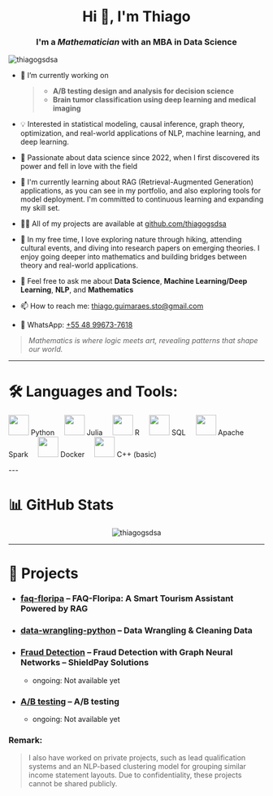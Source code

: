 <h1 align="center">Hi 👋, I'm Thiago</h1>
<h3 align="center">I'm a <em>Mathematician</em> with an <strong>MBA in Data Science</strong></h3>

<p align="left"> <img src="https://komarev.com/ghpvc/?username=thiagogsdsa&label=Profile%20views&color=0e75b6&style=flat" alt="thiagogsdsa" /> </p>

- 🔭 I’m currently working on

  > - **A/B testing design and analysis for decision science**
  > - **Brain tumor classification using deep learning and medical imaging**
  >
- 💡 Interested in statistical modeling, causal inference, graph theory, optimization, and real-world applications of NLP, machine learning, and deep learning.
- 🧠 Passionate about data science since 2022, when I first discovered its power and fell in love with the field
- 🌱 I'm currently learning about RAG (Retrieval-Augmented Generation) applications, as you can see in my portfolio, and also exploring tools for model deployment. I'm committed to continuous learning and expanding my skill set.
- 👨‍💻 All of my projects are available at [github.com/thiagogsdsa](https://github.com/thiagogsdsa)
- 🌱 In my free time, I love exploring nature through hiking, attending cultural events, and diving into research papers on emerging theories. I enjoy going deeper into mathematics and building bridges between theory and real-world applications.
- 💬 Feel free to ask me about **Data Science**, **Machine Learning/Deep Learning**, **NLP**, and **Mathematics**
- 📫 How to reach me: thiago.guimaraes.sto@gmail.com
- 💬 WhatsApp: [+55 48 99673-7618](https://wa.me/5548996737618)

> *Mathematics is where logic meets art, revealing patterns that shape our world.*

---

# 🛠️ Languages and Tools:

<p align="left">
  <img src="https://cdn.jsdelivr.net/gh/devicons/devicon/icons/python/python-original.svg" width="40" height="40" /> Python    
  <img src="https://cdn.jsdelivr.net/gh/devicons/devicon/icons/julia/julia-original.svg" width="40" height="40" /> Julia    
  <img src="https://cdn.jsdelivr.net/gh/devicons/devicon/icons/r/r-original.svg" width="40" height="40" /> R    
  <img src="https://cdn.jsdelivr.net/gh/devicons/devicon/icons/postgresql/postgresql-original.svg" width="40" height="40" /> SQL    
  <img src="https://cdn.jsdelivr.net/gh/devicons/devicon/icons/apachespark/apachespark-original.svg" width="40" height="40" /> Apache Spark    
  <img src="https://cdn.jsdelivr.net/gh/devicons/devicon/icons/docker/docker-original.svg" width="40" height="40" /> Docker    
  <img src="https://cdn.jsdelivr.net/gh/devicons/devicon/icons/cplusplus/cplusplus-original.svg" width="40" height="40" /> C++ (basic)
</p>
---

# 📊 GitHub Stats

<p align="center">
  <img src="https://github-readme-stats.vercel.app/api?username=thiagogsdsa&show_icons=true&theme=radical" alt="thiagogsdsa" />
</p>

---

# 🚀 Projects

- ### [faq-floripa](thiagogsdsa/faq-floripa) – FAQ-Floripa: A Smart Tourism Assistant Powered by RAG
- ### [data-wrangling-python](https://github.com/thiagogsdsa/data-wrangling-python) – Data Wrangling & Cleaning Data
- ### [Fraud Detection](https://github.com/thiagogsdsa/fraud_detection) – Fraud Detection with Graph Neural Networks – ShieldPay Solutions
  - ongoing: Not available yet
- ### [A/B testing](https://github.com/thiagogsdsa/ab-testing) – A/B testing
  - ongoing: Not available yet

### Remark:

> I also have worked on private projects, such as lead qualification systems and an NLP-based clustering model for grouping similar income statement layouts. Due to confidentiality, these projects cannot be shared publicly.
